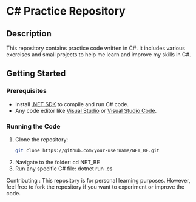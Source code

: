 # C# Practice Repository

## Description
This repository contains practice code written in C#. It includes various exercises and small projects to help me learn and improve my skills in C#.

## Getting Started

### Prerequisites
- Install [.NET SDK](https://dotnet.microsoft.com/download) to compile and run C# code.
- Any code editor like [Visual Studio](https://visualstudio.microsoft.com/) or [Visual Studio Code](https://code.visualstudio.com/).

### Running the Code
1. Clone the repository:
   ```bash
   git clone https://github.com/your-username/NET_BE.git
2. Navigate to the folder:
   cd NET_BE
3. Run any specific C# file:
   dotnet run <filename>.cs
   
Contributing :
This repository is for personal learning purposes. However, feel free to fork the repository if you want to experiment or improve the code.
